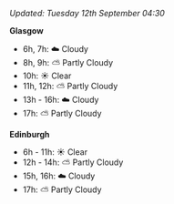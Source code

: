 *Updated: Tuesday 12th September 04:30*

**Glasgow**

* 6h, 7h: :cloud: Cloudy
* 8h, 9h: :partly_sunny: Partly Cloudy
* 10h: :sunny: Clear
* 11h, 12h: :partly_sunny: Partly Cloudy
* 13h - 16h: :cloud: Cloudy
* 17h: :partly_sunny: Partly Cloudy

**Edinburgh**

* 6h - 11h: :sunny: Clear
* 12h - 14h: :partly_sunny: Partly Cloudy
* 15h, 16h: :cloud: Cloudy
* 17h: :partly_sunny: Partly Cloudy
